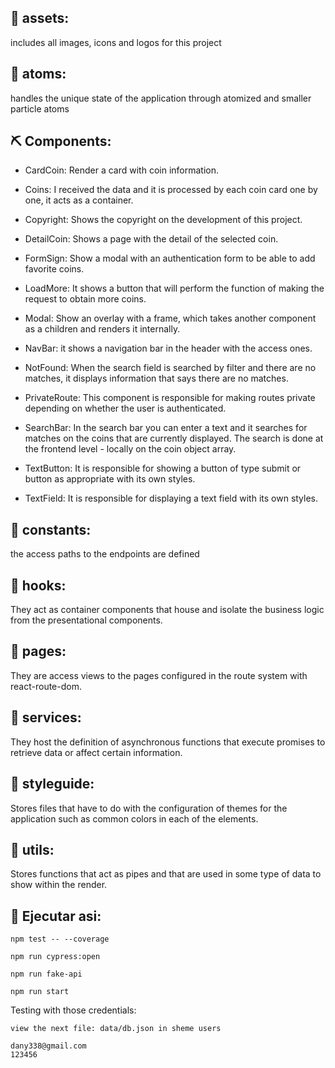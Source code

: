 ## 🧐 assets: <a name = "tests"></a>

includes all images, icons and logos for this project

## 🏁 atoms: <a name = "tests"></a>

handles the unique state of the application through atomized and smaller particle atoms

## ⛏️ Components: <a name = "built_using"></a>

- CardCoin: Render a card with coin information.

- Coins: I received the data and it is processed by each coin card one by one, it acts as a container.

- Copyright: Shows the copyright on the development of this project.

- DetailCoin: Shows a page with the detail of the selected coin.

- FormSign: Show a modal with an authentication form to be able to add favorite coins.

- LoadMore: It shows a button that will perform the function of making the request to obtain more coins.

- Modal: Show an overlay with a frame, which takes another component as a children and renders it internally.

- NavBar: it shows a navigation bar in the header with the access ones.

- NotFound: When the search field is searched by filter and there are no matches, it displays information that says there are no matches.

- PrivateRoute: This component is responsible for making routes private depending on whether the user is authenticated.

- SearchBar: In the search bar you can enter a text and it searches for matches on the coins that are currently displayed. The search is done at the frontend level - locally on the coin object array.

- TextButton: It is responsible for showing a button of type submit or button as appropriate with its own styles.

- TextField: It is responsible for displaying a text field with its own styles.

## 🔧 constants: <a name = "tests"></a>

the access paths to the endpoints are defined

## 🔧 hooks: <a name = "tests"></a>

They act as container components that house and isolate the business logic from the presentational components.

## 🔧 pages: <a name = "tests"></a>

They are access views to the pages configured in the route system with react-route-dom.

## 🔧 services: <a name = "tests"></a>

They host the definition of asynchronous functions that execute promises to retrieve data or affect certain information.

## 🔧 styleguide: <a name = "tests"></a>

Stores files that have to do with the configuration of themes for the application such as common colors in each of the elements.

## 🔧 utils: <a name = "tests"></a>

Stores functions that act as pipes and that are used in some type of data to show within the render.

## 🚀 Ejecutar asi: <a name = "deployment"></a>

```
npm test -- --coverage
```

```
npm run cypress:open
```

```
npm run fake-api
```

```
npm run start
```

Testing with those credentials:

```
view the next file: data/db.json in sheme users
```

```
dany338@gmail.com
123456
```
